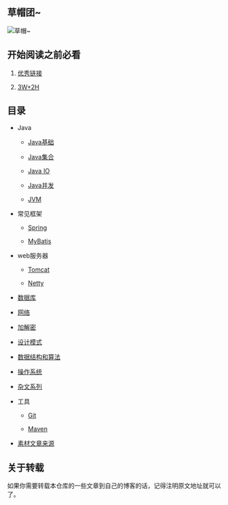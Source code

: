 ## 草帽团~

![草帽~](https://github.com/DemoTransfer/Java-Guide/blob/master/docs/Monkey%20D%20Luffy/%E8%8D%89%E5%B8%BD~.jpg)


## 开始阅读之前必看

1. <a href="https://github.com/DemoTransfer/JavaGuide/blob/master/contents/Good-Link.md">优秀链接</a>

2. <a href="https://github.com/DemoTransfer/JavaGuide/blob/master/java/interview/%E5%86%99%E5%9C%A8%E5%89%8D%E9%9D%A2.md">3W+2H</a>

## 目录

* Java

    * <a href="https://github.com/DemoTransfer/JavaGuide/blob/master/contents/Java-basic.md">Java基础</a>
    
    * <a href="https://github.com/DemoTransfer/JavaGuide/blob/master/contents/Java-collections.md">Java集合</a>
    
    * <a href="https://github.com/DemoTransfer/JavaGuide/blob/master/contents/Java-IO.md">Java IO</a>
    
    * <a href="https://github.com/DemoTransfer/JavaGuide/blob/master/contents/Java-concurrent.md">Java并发</a>
    
    * <a href="https://github.com/DemoTransfer/JavaGuide/blob/master/contents/JVM.md">JVM</a>

* 常见框架

    * <a href="https://github.com/DemoTransfer/JavaGuide/blob/master/contents/Spring.md">Spring</a>
    
    * <a href="https://github.com/DemoTransfer/Java-Guide/tree/master/java/MyBatis">MyBatis</a>
    
 * web服务器
 
    * <a href="https://github.com/DemoTransfer/Java-Guide/tree/master/java/web%20server/tomcat">Tomcat</a>
    
    * <a href="https://github.com/DemoTransfer/Java-Guide/tree/master/java/web%20server/netty">Netty</a>

* <a href="https://github.com/DemoTransfer/JavaGuide/blob/master/contents/Database.md">数据库</a>

* <a href="https://github.com/DemoTransfer/JavaGuide/new/master/contents">网络</a>

* <a href="">加解密</a>

* <a href="https://github.com/DemoTransfer/JavaGuide/blob/master/contents/desgin-pattern.md">设计模式</a>

* <a href="https://github.com/DemoTransfer/LearningRecord/tree/master/sort">数据结构和算法</a>

* <a href="https://github.com/DemoTransfer/LearningRecord/tree/master/linux/%E9%97%AE%E9%A2%98%E6%8E%92%E6%9F%A5%E8%B5%B7%E6%89%8B%E5%BC%8F%E5%91%BD%E4%BB%A4">操作系统</a>

* <a href="https://github.com/DemoTransfer/LearningRecord/blob/master/docs/outside-reading/%E7%9E%8E%E7%9C%8B%E7%B3%BB%E5%88%97.md">杂文系列</a>

* 工具

   * <a href="">Git</a>

   * <a href="">Maven</a>

* <a href="https://github.com/DemoTransfer/JavaGuide/new/master/contents">素材文章来源</a>

## 关于转载

如果你需要转载本仓库的一些文章到自己的博客的话，记得注明原文地址就可以了。




